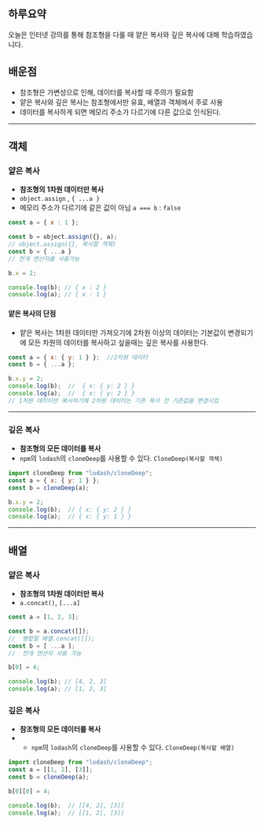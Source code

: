 ## 하루요약
오늘은 인터넷 강의를 통해 참조형을 다룰 때 얕은 복사와 깊은 복사에 대해 학습하였습니다.
## 배운점
- 참조형은 가변성으로 인해, 데이터를 복사할 때 주의가 필요함
- 얕은 복사와 깊은 복사는 참조형에서만 유효, 배열과 객체에서 주로 사용
- 데이터를 복사하게 되면 메모리 주소가 다르기에 다른 값으로 인식된다.
---
## 객체
### 얕은 복사
- **참조형의 1차원 데이터만 복사**
- `object.assign` , `{ ...a }`
- 메모리 주소가 다르기에 같은 값이 아님 `a === b` : `false`
```js
const a = { x : 1 };

const b = object.assign({}, a);
// object.assign({}, 복사할 객체)
const b = { ...a }
// 전개 연산자를 사용가능

b.x = 2;

console.log(b); // { x : 2 }
console.log(a); // { x : 1 }
```
#### 얕은 복사의 단점
- 얕은 복사는 1차원 데이터만 가져오기에 2차원 이상의 데이터는 기본값이 변경되기에 
모든 차원의 데이터를 복사하고 싶을때는 깊은 복사를 사용한다.
```js
const a = { x: { y: 1 } };  //2차원 데이터
const b = { ...a };

b.x.y = 2;
console.log(b);  //  { x: { y: 2 } }
console.log(a);  //  { x: { y: 2 } }
// 1차원 데이터만 복사하기에 2차원 데이터는 기존 복사 전 기존값을 변경시킴
```

---
### 깊은 복사
- **참조형의 모든 데이터를 복사**
- `npm`의 `lodash`의 `cloneDeep`를 사용할 수 있다.
   `CloneDeep(복사할 객체)`
```js
import cloneDeep from "lodash/cloneDeep";
const a = { x: { y: 1 } };
const b = cloneDeep(a);

b.x.y = 2;
console.log(b);  // { x: { y: 2 } }
console.log(a);  // { x: { y: 1 } }
```
---
## 배열
### 얕은 복사
- **참조형의 1차원 데이터만 복사**
- `a.concat()`, `[...a]`
```js
const a = [1, 2, 3];

const b = a.concat([]);
//  병합할 배열.concat([]);
const b = [ ...a ];
//  전개 연산자 사용 가능

b[0] = 4;

console.log(b); // [4, 2, 3]
console.log(a); // [1, 2, 3]
```


### 깊은 복사
- **참조형의 모든 데이터를 복사**
- - `npm`의 `lodash`의 `cloneDeep`를 사용할 수 있다.
   `CloneDeep(복사할 배열)`
```js
import cloneDeep from "lodash/cloneDeep";
const a = [[1, 2], [3]];
const b = cloneDeep(a);

b[0][0] = 4;

console.log(b);  // [[4, 2], [3]]
console.log(a);  // [[1, 2], [3]]
```